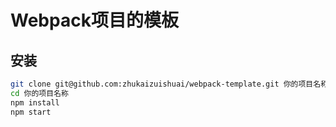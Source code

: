 # Webpack项目的模板

## 安装
```bash
git clone git@github.com:zhukaizuishuai/webpack-template.git 你的项目名称
cd 你的项目名称
npm install
npm start
```
